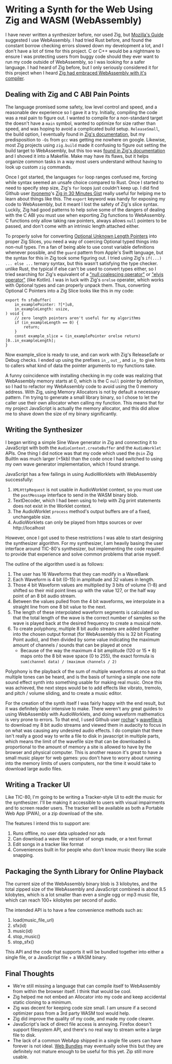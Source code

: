 # Writing a Synth for the Web Using Zig and WASM (WebAssembly)

I have never written a synthesizer before, nor used Zig, but [Mozilla's Guide][use-webassembly]
suggested I use WebAssembly. I had tried Rust before, and found the constant
borrow checking errors slowed down my development a lot, and I don't have
a lot of time for this project. C or C++ would
be a nightmare to ensure I was protecting users from buggy code should they
ever want to run my code outside of WebAssembly, so I was looking for a safer
language. I had heard of Zig before, but I only seriously considered it for
this project when I heard [Zig had embraced WebAssembly with it's compiler][goodbye-c++].

## Dealing with Zig and C ABI Pain Points

The language promised some safety, low level control and speed, and a reasonable dev
experience so I gave it a try. Initially, compiling the code was a real pain to figure out.
I wanted to compile for a non-standard target the doesn't have a `main` symbol, wanted
to optimize for size rather than speed, and was hoping to avoid a complicated build setup.
`ReleaseSmall`, the build option, I eventually found in [Zig's documentation][ReleaseSmall], but my
predisposition to `-Os` from `gcc` was getting me nowhere on google. Likewise, most Zig
projects using `zig.build` made it confusing to figure out setting the build target to
WebAssembly, but this too was [found in Zig's documentation][zig-wasm] and I shoved it into a Makefile.
Make may have its flaws, but it helps organize common tasks in a way most users understand
without having to look up custom `zig` commands.

Once I got started, the languages `for` loop ranges confused me, forcing while syntax seemed
an unsafe choice compared to Rust. Once I started to need to specify step size,
Zig's `for` loops just couldn't keep up. I did find Github user [ityonemo][ityonemo]'s
[Zig in 30 Minutes Gist][zig-30-min] really useful for helping me to learn about things like this.
The `export` keyword was handy for exposing my code
to WebAssembly, but it meant I lost the safety of Zig's slice syntax. Luckily, Zig had
good patterns to help solve some of the dangers of dealing with the C ABI you must use
when exporting Zig functions to WebAssembly. C functions only allow taking raw pointers,
always allows `null` pointers to be passed, and don't come with an intrinsic length attached
either.

To properly solve for converting [Optional Unknown Length Pointers][unknown-pointer] into proper Zig
Slices, you need a way of coercing Optional typed things into non-null types. I'm a fan of being
able to use const variable definitions whenever possible, and the `guard` pattern from Apple's Swift
language, but the syntax for this in Zig took some figuring out. I tried using Zig's 
`if(...) ... else ...` ternary syntax, but this wasn't satisfying the type checker.
unlike Rust, the typical if else can't be used to convert types either, so I tried
searching for Zig's equivalent of a ["null coalescing operator"][null-coalescing-operator]
or ["elvis operator"][elvis-operator] (like Kotlin).
I was in luck with Zig's `orelse` operater, which works with Optional types and can
properly unpack them. Thus, converting Optional C Pointers into a Zig Slice looks like
this in my code:

```zig
export fn sfxBuffer(
    in_examplePointer: ?[*]u8,
    in_exampleLength: usize,
) void {
    // zero length pointers aren't useful for my algorithms
    if (in_exampleLength == 0) {
        return;
    }
    const example_slice = (in_examplePointer orelse return)[0..in_exampleLength];
}
```

Now example_slice is ready to use, and can work with Zig's ReleaseSafe or Debug checks.
I ended up using the prefixes `in_`, `out_`, and `io_` to give hints to callers what kind
of data the pointer arguments to my functions take.

A funny coincidence with installing checking in my code was realizing that WebAssembly
memory starts at 0, which is the C `null` pointer by definition, so I had to refactor
my WebAssembly code to avoid using the 0 memory address. With Zig, using Memory Allocators
is not by default a necessary pattern. I'm trying to generate a small library binary,
so I chose to let the caller use their own allocator when calling my function.
This means that for my project JavaScript is actually the memory allocator, and this
did allow me to shave down the size of my binary significantly.

## Writing the Synthesizer

I began writing a simple Sine Wave generator in Zig and connecting it to
JavaScript with both the `AudioContext.createBuffer` and the `AudioWorklet`
APIs. One thing I did notice was that my code which used the `@sin` Zig BuiltIn
was much larger (+5kb) than the code once I had switched to using my own wave
generator implementation, which I found strange.

JavaScript has a few failings in using AudioWorklets with WebAssembly successfully:

1.  `XMLHttpRequest` is not usable in AudioWorklet context, so you must use
    the `postMessage` interface to send in the WASM binary blob.
1.  TextDecoder, which I had been using to help with Zig print statements
    does not exist in the Worklet context.
1.  The AudioWorklet `process` method's output buffers are of a fixed,
    unchangable size.
1.  AudioWorklets can only be played from https sources or over http://localhost

However, once I got used to these restrictions I was able to start designing
the synthesizer algorithm. For my synthesizer, I am heavily basing the user interface around TIC-80's
synthesizer, but implementing the code required to provide that experience
and solve common problems that arise myself. 

The outline of the algorithm used is as follows:

1.  The user has 16 Waveforms that they can modify in a WaveBank
1.  Each Waveform is 4 bit (0-15) in amplitude and 32 values in length.
1.  Those 4 bit Waveform values are multiplied by 3 bits of volume (1-8)
    and shifted so their mid point lines up with the value 127, or the
    half way point of an 8 bit audio stream.
1.  Between the values pulled from the 4 bit waveforms, we interpolate
    in a straight line from one 8 bit value to the next.
1.  The length of these interpolated waveform segments is calculated so that
    the total length of the wave is the correct number of samples so the
    wave is played back at the desired frequency to create a musical note.
1.  To create polyphony, multiple 8 bit audio streams are added together
    into the chosen output format (for WebAssembly this is 32 bit
    Floating Point audio), and then divided by some value indicating the
    maximum amount of channels / sounds that can be played at once
    -   Because of the way the maximum 4 bit amplitude (120 or 15 * 8) maps onto
        the 8 bit wave space (0 to 255), the exact formula is
        `sum(channel data) / (maximum channels / 2)`
        
Polyphony is the playback of the sum of multiple waveforms at once so that 
multiple tones can be heard, and is the basis of turning a simple one
note sound effect synth into something usable for making real music.
Once this was achieved, the next steps would be to add effects like
vibrato, tremolo, and pitch / volume sliding, and to create
a music editor.
        
For the creation of the synth itself I was fairly happy with the end result,
but it was definitely labor intensive to make. There weren't any great 
guides to using WebAssembly with AudioWorklets, and doing waveform
mathematics is very prone to errors. To that end, I used Github user
[rochar][rochar]'s [wavefile.js][wavefile-js] to download my 8 bit audio streams
and viewed them in audacity to focus in on what was causing any 
undesired audio effects. I do complain that there isn't really
a good way to write a file to disk in javascript in multiple parts,
which means the limit of the wavefile size that can be downloaded is
proportional to the amount of memory a site is allowed to have by the
browser and physical computer. This is another reason it's great
to have a small music player for web games: you don't have to worry
about running into the memory limits of users computers, nor the time
it would take to download large audio files.

## Writing a Tracker UI

Like TIC-80, I'm going to be writing a Tracker-style UI to edit the
music for the synthesizer. I'll be making it accessible to users
with visual impairments and to screen reader users. The tracker
will be available as both a Portable Web App (PWA), or a zip
download of the site.

The features I intend this to support are:

1.  Runs offline, no user data uploaded nor ads
1.  Can download a wave file version of songs made, or a text format
1.  Edit songs in a tracker like format
1.  Conveniences built in for people who don't know music theory
    like scale snapping.

## Packaging the Synth Library for Online Playback

The current size of the WebAssembly binary blob is 3 kilobytes,
and the total zipped size of the WebAssembly and JavaScript combined
is about 8.5 kilobytes, which is a lot smaller than even a single
ogg or mp3 music file, which can reach 100+ kilobytes per second of audio.

The intended API is to have a few convenience methods such as:

1.  load(music_file_url)
1.  sfx(id)
1.  music(id)
1.  stop_music()
1.  stop_sfx()

This API and the code that supports it will be bundled together into either
a single file, or a JavaScript file + a WASM binary.

## Final Thoughts

-   We're still missing a language that can compile itself to WebAssembly from
    within the browser itself. I think that would be cool.
-   Zig helped me not embed an Allocator into my code and keep accidental
    static cloning to a minimum.
-   Zig was decent for keeping code size small. I am unsure if a second
    optimizer pass from a 3rd party WASM tool would help.
-   Zig did improve the quality of my code, and made my code clearer.
-   JavaScript's lack of direct file access is annoying.
    Firefox doesn't support filesystem API, and there's
    no real way to stream write a large file to disk.
-   The lack of a common WebApp shipped in a single file users can
    have forever is not ideal. [Web Bundles](https://web.dev/web-bundles/)
    may eventually solve this but they are definitely not mature
    enough to be useful for this yet. Zip still more usable.


[use-webassembly]:https://developer.mozilla.org/en-US/docs/Web/API/Web_Audio_API/Using_AudioWorklet
[goodbye-c++]:https://ziglang.org/news/goodbye-cpp/
[ReleaseSmall]:https://ziglang.org/documentation/master/#ReleaseSmall
[zig-wasm]:https://ziglang.org/documentation/master/#WebAssembly
[ityonemo]:https://github.com/ityonemo
[zig-30-min]:https://gist.github.com/ityonemo/769532c2017ed9143f3571e5ac104e50
[unknown-pointer]:https://ziglang.org/documentation/master/#Pointers
[null-coalescing-operator]:https://developer.mozilla.org/en-US/docs/Web/JavaScript/Reference/Operators/Nullish_coalescing
[elvis-operator]:https://kotlinlang.org/docs/null-safety.html#elvis-operator
[rochar]:https://github.com/rochars
[wavefile-js]:https://github.com/rochars/wavefile/blob/master/bin/wavefile.js
